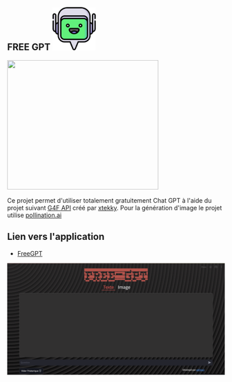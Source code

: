 ## FREE GPT <img src="Icon/Logo.png" data-canonical-src="Icon/Logo.png" width="100" height="100" />
<img src="https://tse1.mm.bing.net/th/id/OIG3.hfFogBjKKDkmcACkYNc0?pid=ImgGn" data-canonical-src="https://tse1.mm.bing.net/th/id/OIG3.hfFogBjKKDkmcACkYNc0?pid=ImgGn" width="350" height="300" />


Ce projet permet d'utiliser totalement gratuitement Chat GPT à l'aide du projet suivant [G4F API](https://github.com/xtekky/gpt4free) créé par [xtekky](https://github.com/xtekky).
Pour la génération d'image le projet utilise [pollination.ai](https://pollinations.ai/) 

## Lien vers l'application

- [FreeGPT](https://free-gpt.streamlit.app/)
<img src="Icon/Page_exemple.png" data-canonical-src="Icon/Page_exemple.png"/>

